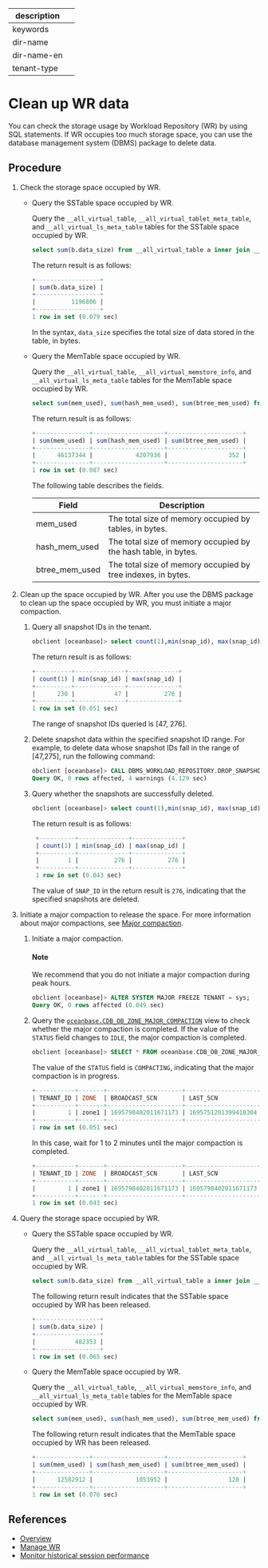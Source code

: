 |description||
|---|---|
|keywords||
|dir-name||
|dir-name-en||
|tenant-type||

# Clean up WR data

You can check the storage usage by Workload Repository (WR) by using SQL statements. If WR occupies too much storage space, you can use the database management system (DBMS) package to delete data. 

## Procedure

1. Check the storage space occupied by WR. 

   * Query the SSTable space occupied by WR. 

      Query the `__all_virtual_table`, `__all_virtual_tablet_meta_table`, and `__all_virtual_ls_meta_table` tables for the SSTable space occupied by WR.

      ```sql
      select sum(b.data_size) from __all_virtual_table a inner join __all_virtual_tablet_meta_table b on a.tenant_id=b.tenant_id and a.tablet_id=b.tablet_id left join __all_virtual_ls_meta_table c on b.tenant_id=c.tenant_id and b.ls_id = c.ls_id and b.svr_ip=c.svr_ip and b.svr_port = c.svr_port where a.table_name like "__wr_%" and a.tablet_id != 0;
      ```

      The return result is as follows:

      ```sql
      +------------------+
      | sum(b.data_size) |
      +------------------+
      |          1196806 |
      +------------------+
      1 row in set (0.079 sec)
      ```

      In the syntax, `data_size` specifies the total size of data stored in the table, in bytes. 

   * Query the MemTable space occupied by WR. 

      Query the `__all_virtual_table`, `__all_virtual_memstore_info`, and `__all_virtual_ls_meta_table` tables for the MemTable space occupied by WR.

      ```sql
      select sum(mem_used), sum(hash_mem_used), sum(btree_mem_used) from __all_virtual_table a inner join __all_virtual_memstore_info b on a.tenant_id=b.tenant_id and a.tablet_id=b.tablet_id left join __all_virtual_ls_meta_table c on b.tenant_id=c.tenant_id and b.ls_id = c.ls_id and b.svr_ip=c.svr_ip and b.svr_port = c.svr_port where a.table_name like "__wr%" and a.tablet_id != 0;
      ```

      The return result is as follows:

      ```sql
      +---------------+--------------------+---------------------+
      | sum(mem_used) | sum(hash_mem_used) | sum(btree_mem_used) |
      +---------------+--------------------+---------------------+
      |      46137344 |            4207936 |                 352 |
      +---------------+--------------------+---------------------+
      1 row in set (0.087 sec)
      ```

      The following table describes the fields.

      | Field | Description |
      |------|-----|
      | mem_used | The total size of memory occupied by tables, in bytes. |
      | hash_mem_used | The total size of memory occupied by the hash table, in bytes. |
      | btree_mem_used | The total size of memory occupied by tree indexes, in bytes. |

2. Clean up the space occupied by WR.
   After you use the DBMS package to clean up the space occupied by WR, you must initiate a major compaction. 

   1. Query all snapshot IDs in the tenant. 

      ```sql
      obclient [oceanbase]> select count(1),min(snap_id), max(snap_id) from oceanbase.DBA_WR_SNAPSHOT;
      ```

      The return result is as follows:

      ```sql
      +----------+--------------+--------------+
      | count(1) | min(snap_id) | max(snap_id) |
      +----------+--------------+--------------+
      |      230 |           47 |          276 |
      +----------+--------------+--------------+
      1 row in set (0.051 sec)
      ```

      The range of snapshot IDs queried is [47, 276]. 

   2. Delete snapshot data within the specified snapshot ID range. For example, to delete data whose snapshot IDs fall in the range of [47,275], run the following command: 

      ```sql
      obclient [oceanbase]> CALL DBMS_WORKLOAD_REPOSITORY.DROP_SNAPSHOT_RANGE('47','275');
      Query OK, 0 rows affected, 4 warnings (4.129 sec)
      ```

   3. Query whether the snapshots are successfully deleted. 

      ```sql
      obclient [oceanbase]> select count(1),min(snap_id), max(snap_id) from oceanbase.DBA_WR_SNAPSHOT;
      ```

      The return result is as follows:

      ```sql
       +----------+--------------+--------------+
       | count(1) | min(snap_id) | max(snap_id) |
       +----------+--------------+--------------+
       |        1 |          276 |          276 |
       +----------+--------------+--------------+
       1 row in set (0.043 sec)
      ```

      The value of `SNAP_ID` in the return result is `276`, indicating that the specified snapshots are deleted. 

3. Initiate a major compaction to release the space. For more information about major compactions, see [Major compaction](../../../100.oceanbase-database-concepts/900.storage-architecture/300.dump-and-merge/300.about-merge.md). 

   1. Initiate a major compaction. 

      <main id="notice" type='explain'>
      <h4>Note</h4>
      <p>We recommend that you do not initiate a major compaction during peak hours. </p>
      </main>

      ```sql
      obclient [oceanbase]> ALTER SYSTEM MAJOR FREEZE TENANT = sys;
      Query OK, 0 rows affected (0.049 sec)
      ```

   2. Query the [`oceanbase.CDB_OB_ZONE_MAJOR_COMPACTION`](../../../700.system-views/300.system-view-of-sys-tenant/200.dictionary-view-of-sys-tenant/10300.oceanbase-cdb_ob_zone_major_compaction-of-sys-tenant.md) view to check whether the major compaction is completed. If the value of the `STATUS` field changes to `IDLE`, the major compaction is completed. 

      ```sql
      obclient [oceanbase]> SELECT * FROM oceanbase.CDB_OB_ZONE_MAJOR_COMPACTION where tenant_id = 1;
      ```

      The value of the `STATUS` field is `COMPACTING`, indicating that the major compaction is in progress. 

      ```sql
      +-----------+-------+---------------------+---------------------+----------------------------+----------------------------+------------+
      | TENANT_ID | ZONE  | BROADCAST_SCN       | LAST_SCN            | LAST_FINISH_TIME           | START_TIME                 | STATUS     |
      +-----------+-------+---------------------+---------------------+----------------------------+----------------------------+------------+
      |         1 | zone1 | 1695798402011671173 | 1695751201399410304 | 2023-09-27 02:02:14.339229 | 2023-09-27 15:06:42.095810 | COMPACTING |
      +-----------+-------+---------------------+---------------------+----------------------------+----------------------------+------------+
      1 row in set (0.051 sec)
      ```

      In this case, wait for 1 to 2 minutes until the major compaction is completed. 

      ```sql
      +-----------+-------+---------------------+---------------------+----------------------------+----------------------------+--------+
      | TENANT_ID | ZONE  | BROADCAST_SCN       | LAST_SCN            | LAST_FINISH_TIME           | START_TIME                 | STATUS |
      +-----------+-------+---------------------+---------------------+----------------------------+----------------------------+--------+
      |         1 | zone1 | 1695798402011671173 | 1695798402011671173 | 2023-09-27 15:08:36.406838 | 2023-09-27 15:06:42.095810 | IDLE   |
      +-----------+-------+---------------------+---------------------+----------------------------+----------------------------+--------+
      1 row in set (0.043 sec)
      ```

4. Query the storage space occupied by WR. 

   * Query the SSTable space occupied by WR. 

      Query the `__all_virtual_table`, `__all_virtual_tablet_meta_table`, and `__all_virtual_ls_meta_table` tables for the SSTable space occupied by WR.

      ```sql
      select sum(b.data_size) from __all_virtual_table a inner join __all_virtual_tablet_meta_table b on a.tenant_id=b.tenant_id and a.tablet_id=b.tablet_id left join __all_virtual_ls_meta_table c on b.tenant_id=c.tenant_id and b.ls_id = c.ls_id and b.svr_ip=c.svr_ip and b.svr_port = c.svr_port where a.table_name like "__wr_%" and a.tablet_id != 0;
      ```

      The following return result indicates that the SSTable space occupied by WR has been released. 

      ```sql
      +------------------+
      | sum(b.data_size) |
      +------------------+
      |           482353 |
      +------------------+
      1 row in set (0.065 sec)
      ```

   * Query the MemTable space occupied by WR. 

      Query the `__all_virtual_table`, `__all_virtual_memstore_info`, and `__all_virtual_ls_meta_table` tables for the MemTable space occupied by WR.

      ```sql
      select sum(mem_used), sum(hash_mem_used), sum(btree_mem_used) from __all_virtual_table a inner join __all_virtual_memstore_info b on a.tenant_id=b.tenant_id and a.tablet_id=b.tablet_id left join __all_virtual_ls_meta_table c on b.tenant_id=c.tenant_id and b.ls_id = c.ls_id and b.svr_ip=c.svr_ip and b.svr_port = c.svr_port where a.table_name like "__wr%" and a.tablet_id != 0;
      ```

      The following return result indicates that the MemTable space occupied by WR has been released. 

      ```sql
      +---------------+--------------------+---------------------+
      | sum(mem_used) | sum(hash_mem_used) | sum(btree_mem_used) |
      +---------------+--------------------+---------------------+
      |      12582912 |            1053952 |                 128 |
      +---------------+--------------------+---------------------+
      1 row in set (0.076 sec)
      ```

## References

* [Overview](100.wr-overview.md)
* [Manage WR](200.manage-wr.md)
* [Monitor historical session performance](300.monitor-historical-session-performance.md)
